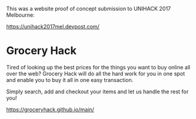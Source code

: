 This was a website proof of concept submission to UNIHACK 2017 Melbourne:

https://unihack2017mel.devpost.com/

# Grocery Hack

Tired of looking up the best prices for the things you want to buy online all over the web?  Grocery Hack will do all the hard work for you in one spot and enable you to buy it all in one easy transaction.

Simply search, add and checkout your items and let us handle the rest for you!

https://groceryhack.github.io/main/

